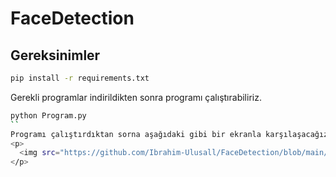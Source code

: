 # FaceDetection

## Gereksinimler
```bash
pip install -r requirements.txt 
```
Gerekli programlar indirildikten sonra programı çalıştırabiliriz.
```bash
python Program.py
``
Programı çalıştırdıktan sorna aşağıdaki gibi bir ekranla karşılaşacağız.
<p>
  <img src="https://github.com/Ibrahim-Ulusall/FaceDetection/blob/main/images/program.png?raw=true" />
</p>
